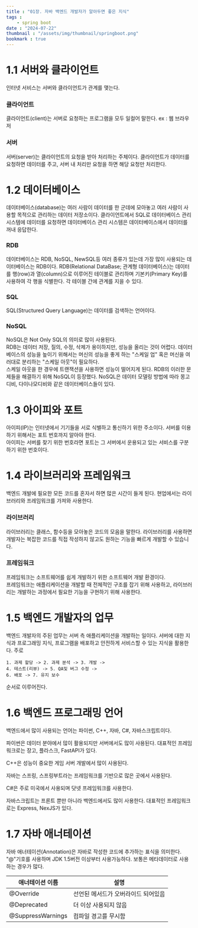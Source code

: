 ```yaml
---
title : "01장. 자바 백엔드 개발자가 알아두면 좋은 지식"
tags : 
    - spring boot
date : "2024-07-22"
thumbnail : "/assets/img/thumbnail/springboot.png"
bookmark : true
---
```


# 1.1 서버와 클라이언트

인터넷 서비스는 서버와 클라이언트가 관계를 맺는다. 

### 클라이언트
클라이언트(client)는 서버로 요청하는 프로그램을 모두 일컬어 말한다.
ex : 웹 브라우저

### 서버
서버(server)는 클라이언트의 요청을 받아 처리하는 주체이다. 클라이언트가 데이터를 요청하면 데이터를 주고, 서버 내 처리만 요청을 하면 해당 요청만 처리한다. 

# 1.2 데이터베이스

데이터베이스(database)는 여러 사람이 데이터를 한 군데에 모아놓고 여러 사람이 사용할 목적으로 관리하는 데이터 저장소이다. 
클라이언트에서 SQL로 데이터베이스 관리 시스템에 데이터를 요청하면 데이터베이스 관리 시스템은 데이터베이스에서 데이터를 꺼내 응답한다. 

### RDB
데이터베이스는 RDB, NoSQL, NewSQL등 여러 종류가 있는데 가장 많이 사용되는 데이터베이스는 RDB이다. RDB(Relational DataBase; 관계형 데이터베이스)는 데이터를 행(row)과 열(column)으로 이루어진 테이블로 관리하며 기본키(Primary Key)를 사용하여 각 행을 식별한다. 
각 테이블 간에 관계를 지을 수 있다. 

### SQL
SQL(Structured Query Language)는 데이터를 검색하는 언어이다. 

### NoSQL
NoSQL은 Not Only SQL의 의미로 많이 사용된다. <br>
RDB는 데이터 저장, 질의, 수정, 삭제가 용이하지만, 성능을 올리는 것이 어렵다. 데이터베이스의 성능을 높이기 위해서는 머신의 성능을 좋게 하는 "스케일 업" 혹은 머신을 여러대로 분리하는 "스케일 아웃"이 필요하다. 
<br> 스케일 아웃을 한 경우에 트랜잭션을 사용하면 성능이 떨어지게 된다. 
RDB의 이러한 문제들을 해결하기 위해 NoSQL이 등장했다. NoSQL은 데이터 모델링 방법에 따라 몽고디비, 다이나모디비와 같은 데이터베이스들이 있다. 

# 1.3 아이피와 포트

아이피(IP)는 인터넷에서 기기들을 서로 식별하고 통신하기 위한 주소이다. 서버를 이용하기 위해서는 포트 번호까지 알아야 한다. 
<br>
아이피는 서버를 찾기 위한 번호라면 포트는 그 서버에서 운용되고 있는 서비스를 구분하기 위한 번호이다. 

# 1.4 라이브러리와 프레임워크

백엔드 개발에 필요한 모든 코드를 혼자서 하면 많은 시간이 들게 된다. 현업에서는 라이브러리와 프레임워크를 가져와 사용한다. 

### 라이브러리
라이브러리는 클래스, 함수등을 모아놓은 코드의 모음을 말한다. 라이브러리를 사용하면 개발자는 복잡한 코드를 직접 작성하지 않고도 원하는 기능을 빠르게 개발할 수 있습니다. 

### 프레임워크
프레임워크는 소프트웨어를 쉽게 개발하기 위한 소프트웨어 개발 환경이다. <br>
프레임워크는 애플리케이션을 개발할 때 전체적인 구조를 잡기 위해 사용하고, 라이브러리는 개발하는 과정에서 필요한 기능을 구현하기 위해 사용한다. 

# 1.5 백엔드 개발자의 업무
백엔드 개발자의 주된 업무는 서버 측 애플리케이션을 개발하는 일이다. 서버에 대한 지식과 프로그래밍 지식, 프로그램을 배포하고 안전하게 서비스할 수 있는 지식을 활용한다. 
주로
```
1. 과제 할당 -> 2. 과제 분석 -> 3. 개발 -> 
4. 테스트(리뷰) -> 5. QA및 버그 수정 -> 
6. 배포 -> 7. 유지 보수
```
순서로 이루어진다. 

# 1.6 백엔드 프로그래밍 언어
백엔드에서 많이 사용되는 언어는 파이썬, C++, 자바, C#, 자바스크립트이다. 

파이썬은 데이터 분야에서 많이 활용되지만 서버에서도 많이 사용된다. 대표적인 프레임워크로는 장고, 플라스크, FastAPI가 있다. 

C++은 성능이 중요한 게임 서버 개발에서 많이 사용된다. 

자바는 스프링, 스프링부트라는 프레임워크를 기반으로 많은 곳에서 사용된다. 

C#은 주로 미국에서 사용되며 닷넷 프레임워크를 사용한다. 

자바스크립트는 프론트 뿐만 아니라 백엔드에서도 많이 사용한다. 대표적인 프레임워크로는 Express, NexJS가 있다. 

# 1.7 자바 애너테이션
자바 애너테이션(Annotation)은 자바로 작성한 코드에 추가하는 표식을 의미한다. "@"기호를 사용하며 JDK 1.5버전 이상부터 사용가능하다. 
보통은 메타데이터로 사용하는 경우가 많다. 

|애너테이션 이름|설명|
|---|---|
|@Override|선언된 메서드가 오버라이드 되어있음|
|@Deprecated|더 이상 사용되지 않음|
|@SuppressWarnings|컴파일 경고를 무시함|

